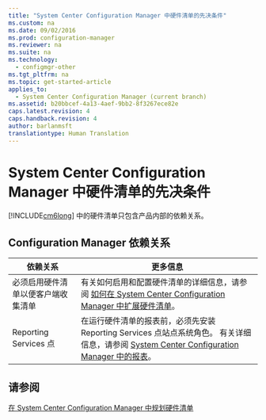 ```yaml
---
title: "System Center Configuration Manager 中硬件清单的先决条件"
ms.custom: na
ms.date: 09/02/2016
ms.prod: configuration-manager
ms.reviewer: na
ms.suite: na
ms.technology: 
  - configmgr-other
ms.tgt_pltfrm: na
ms.topic: get-started-article
applies_to: 
  - System Center Configuration Manager (current branch)
ms.assetid: b20bbcef-4a13-4aef-9bb2-8f3267ece82e
caps.latest.revision: 4
caps.handback.revision: 4
author: barlanmsft
translationtype: Human Translation
---
```

# System Center Configuration Manager 中硬件清单的先决条件
[!INCLUDE[cm6long](../LocTest/includes/cm6long_md.md)] 中的硬件清单只包含产品内部的依赖关系。  
  
## Configuration Manager 依赖关系  
  
|依赖关系|更多信息|  
|----------|----------|  
|必须启用硬件清单以便客户端收集清单|有关如何启用和配置硬件清单的详细信息，请参阅 [如何在 System Center Configuration Manager 中扩展硬件清单](../LocTest/How-to-extend-hardware-inventory-in-System-Center-Configuration-Manager.md)。|  
|Reporting Services 点|在运行硬件清单的报表前，必须先安装 Reporting Services 点站点系统角色。 有关详细信息，请参阅 [System Center Configuration Manager 中的报表](../LocTest/Reporting-in-System-Center-Configuration-Manager.md)。|  
  
## 请参阅  
 [在 System Center Configuration Manager 中规划硬件清单](../LocTest/Planning-for-hardware-inventory-in-System-Center-Configuration-Manager.md)